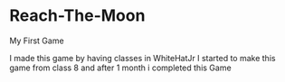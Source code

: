 # Reach-The-Moon
My First Game

I made this game by having classes in WhiteHatJr
I started to make this game from class 8 and 
after 1 month i completed this Game
